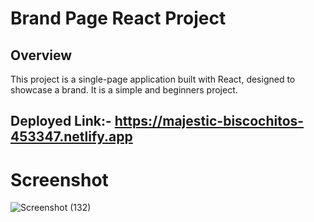 # Brand Page React Project

## Overview

This project is a single-page application built with React, designed to showcase a brand. It is a simple and beginners project.

## Deployed Link:- https://majestic-biscochitos-453347.netlify.app

# Screenshot

![Screenshot (132)](https://github.com/kumarnilesh2001/React-Projects/assets/92859157/d6b85323-5ed9-4664-9f50-3e38f9fa9140)

